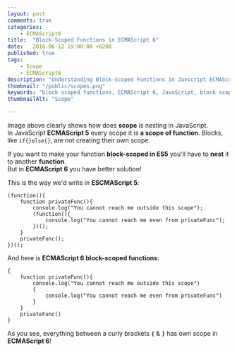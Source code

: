```yaml
---
layout: post
comments: true
categories:
    - ECMAScript6
title:  "Block-Scoped Functions in ECMAScript 6"
date:   2016-06-12 19:00:00 +0200
published: true
tags: 
    - Scope
    - ECMAScript6
description: "Understanding Block-Scoped Functions in Javscript ECMAScript 6. Comparsion of block-scoped functions in ES5 vs ES6"
thumbnail: "/public/scopes.png"
keywords: "block scoped functions, ECMAScript 6, JavaScript, block scoping, scope, context"
thumbnailAlt: "Scope"

---
```


Image above clearly shows how does **scope** is nesting in JavaScript. <br/>
In JavaScript **ECMAScript 5** every scope it is **a scope of function**. Blocks, like `if{}else{}`, are not creating their own scope.

If you want to make your function **block-scoped in ES5** you'll have to **nest** it to another **function**. <br/>
But in **ECMAScript 6** you have better solution!
<!--more-->

This is the way we'd write in **ESCMAScript 5**:

    (function(){
        function privateFunc(){
            console.log("You cannot reach me outside this scope");
            (function(){
                console.log("You cannot reach me even from privateFunc");
            })();
        }
        privateFunc();
    })();
    
    
And here is **ECMAScript 6 block-scoped functions**:

    {
        function privateFunc(){
            console.log("You cannot reach me outside this scope")
            {
                console.log("You cannot reach me even from privateFunc")
            }
        }
        privateFunc()
    }
    
As you see, everything between a curly brackets **`{`** & **`}`**  has own scope in **ECMAScript 6**!